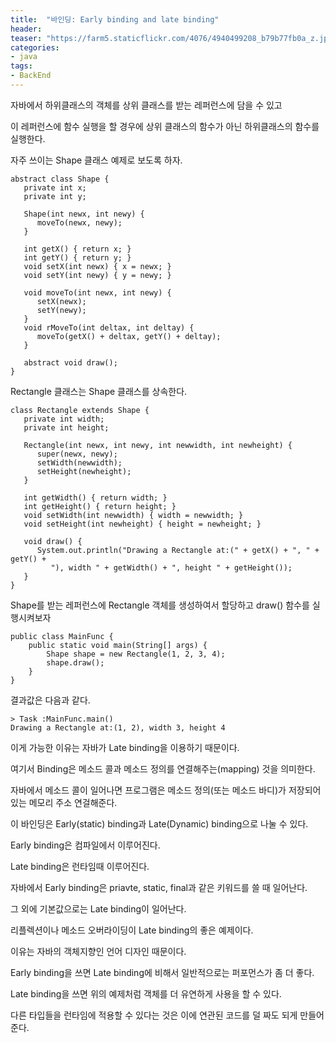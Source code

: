 ```yaml
---
title:  "바인딩: Early binding and late binding"
header:
teaser: "https://farm5.staticflickr.com/4076/4940499208_b79b77fb0a_z.jpg"
categories:
- java
tags:
- BackEnd
---
```


 자바에서 하위클래스의 객체를 상위 클래스를 받는 레퍼런스에 담을 수 있고

이 레퍼런스에 함수 실행을 할 경우에 상위 클래스의 함수가 아닌 하위클래스의 함수를 실행한다.

자주 쓰이는 Shape 클래스 예제로 보도록 하자.

```
abstract class Shape {
   private int x;
   private int y;

   Shape(int newx, int newy) {
      moveTo(newx, newy);
   }

   int getX() { return x; }
   int getY() { return y; }
   void setX(int newx) { x = newx; }
   void setY(int newy) { y = newy; }

   void moveTo(int newx, int newy) {
      setX(newx);
      setY(newy);
   }
   void rMoveTo(int deltax, int deltay) {
      moveTo(getX() + deltax, getY() + deltay);
   }

   abstract void draw();
}
```

Rectangle 클래스는 Shape 클래스를 상속한다.

```
class Rectangle extends Shape {
   private int width;
   private int height;

   Rectangle(int newx, int newy, int newwidth, int newheight) {
      super(newx, newy);
      setWidth(newwidth);
      setHeight(newheight);
   }

   int getWidth() { return width; }
   int getHeight() { return height; }
   void setWidth(int newwidth) { width = newwidth; }
   void setHeight(int newheight) { height = newheight; }

   void draw() {
      System.out.println("Drawing a Rectangle at:(" + getX() + ", " + getY() +
         "), width " + getWidth() + ", height " + getHeight());
   }
}
```

Shape를 받는 레퍼런스에 Rectangle 객체를 생성하여서 할당하고 draw() 함수를 실행시켜보자

```
public class MainFunc {
    public static void main(String[] args) {
        Shape shape = new Rectangle(1, 2, 3, 4);
        shape.draw();
    }
}
```

결과값은 다음과 같다.

```
> Task :MainFunc.main()
Drawing a Rectangle at:(1, 2), width 3, height 4
```

이게 가능한 이유는 자바가 Late binding을 이용하기 때문이다.

여기서 Binding은 메소드 콜과 메소드 정의를 연결해주는(mapping) 것을 의미한다.

자바에서 메소드 콜이 일어나면 프로그램은 메소드 정의(또는 메소드 바디)가 저장되어있는 메모리 주소 연걸해준다.

이 바인딩은 Early(static) binding과 Late(Dynamic) binding으로 나눌 수 있다.

Early binding은 컴파일에서 이루어진다.

Late binding은 런타임때 이루어진다.

자바에서 Early binding은 priavte, static, final과 같은 키워드를 쓸 때 일어난다.

그 외에 기본값으로는 Late binding이 일어난다.

리플렉션이나 메소드 오버라이딩이 Late binding의 좋은 예제이다.

이유는 자바의 객체지향인 언어 디자인 때문이다.

Early binding을 쓰면 Late binding에 비해서 일반적으로는 퍼포먼스가 좀 더 좋다.

Late binding을 쓰면 위의 예제처럼 객체를 더 유연하게 사용을 할 수 있다.

다른 타입들을 런타임에 적용할 수 있다는 것은 이에 연관된 코드를 덜 짜도 되게 만들어준다.









